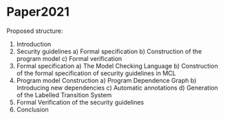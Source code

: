 # Paper2021

Proposed structure:
1) Introduction
2) Security guidelines
  a) Formal specification
  b) Construction of the program model
  c) Formal verification
3) Formal specification
  a) The Model Checking Language
  b) Construction of the formal specification of security guidelines in MCL
4) Program model Construction
  a) Program Dependence Graph
  b) Introducing new dependencies
  c) Automatic annotations
  d) Generation of the Labelled Transition System
5) Formal Verification of the security guidelines
6) Conclusion
